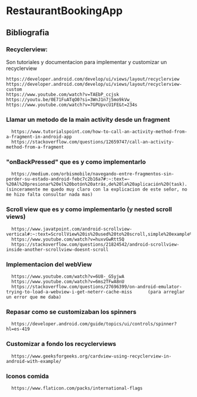 # RestaurantBookingApp

## Bibliografia
### Recyclerview:

   Son tutoriales y documentacion para implementar y customizar un recyclerview
   
    
    https://developer.android.com/develop/ui/views/layout/recyclerview
    https://developer.android.com/develop/ui/views/layout/recyclerview-custom
    https://www.youtube.com/watch?v=TAEbP_ccjsk
    https://youtu.be/0E71FuATqO0?si=3WnJ1n7j5mo9kVw_
    https://www.youtube.com/watch?v=7GPUpvcU1FE&t=234s
    
### Llamar un metodo de la main activity desde un fragment

      https://www.tutorialspoint.com/how-to-call-an-activity-method-from-a-fragment-in-android-app
      https://stackoverflow.com/questions/12659747/call-an-activity-method-from-a-fragment
### "onBackPressed" que es y como implementarlo
      https://medium.com/orbismobile/navegando-entre-fragmentos-sin-perder-su-estado-android-febc7c2b16a7#:~:text=—%20Al%20presionar%20el%20botón%20atrás,de%20la%20aplicación%20(task). (sinceramente me quedo muy claro con la explicacion de este señor, no me hizo falta consultar nada mas)
### Scroll view que es y como implementarlo (y nested scroll views)
      https://www.javatpoint.com/android-scrollview-vertical#:~:text=ScrollView%20is%20used%20to%20scroll,simple%20example%20of%20vertical%20ScrollView.
      https://www.youtube.com/watch?v=huxvGwRtt5Q   
      https://stackoverflow.com/questions/21824542/android-scrollview-inside-another-scrollview-doesnt-scroll
### Implementacion del webView
      https://www.youtube.com/watch?v=6U8-_G5yjwA
      https://www.youtube.com/watch?v=6ms2TFwA8nU
      https://stackoverflow.com/questions/27696399/on-android-emulator-trying-to-load-a-webview-i-get-neterr-cache-miss      (para arreglar un error que me daba)
### Repasar como se customizaban los spinners
      https://developer.android.com/guide/topics/ui/controls/spinner?hl=es-419
      
### Customizar a fondo los recyclerviews
      https://www.geeksforgeeks.org/cardview-using-recyclerview-in-android-with-example/
### Iconos comida
      https://www.flaticon.com/packs/international-flags



      
